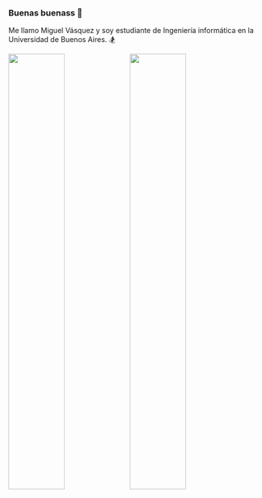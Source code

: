 ### Buenas buenass 👋

Me llamo Miguel Vásquez y soy estudiante de Ingeniería informática en la Universidad de Buenos Aires.
🏂

<img align="left" width="47%" src="https://github-readme-stats.vercel.app/api?username=MiguelV5&theme=tokyonight&count_private=true&show_icons=true&hide=issues"  />

<img align="left" width="47%" src="https://github-readme-stats.vercel.app/api/top-langs/?username=MiguelV5&hide=Makefile,Batchfile&layout=compact&theme=tokyonight&langs_count=10)](https://github.com/MiguelV5/github-readme-stats"  />




